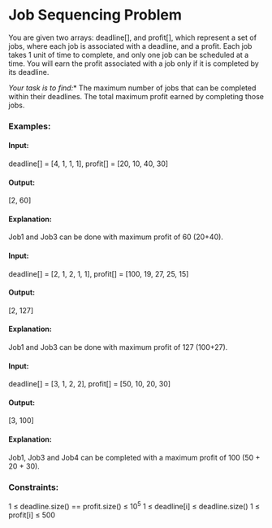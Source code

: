 #   Job Sequencing Problem
You are given two arrays: deadline[], and profit[], which represent a set of jobs, where each job is associated with a deadline, and a profit. Each job takes 1 unit of time to complete, and only one job can be scheduled at a time. You will earn the profit associated with a job only if it is completed by its deadline.

*Your task is to find:**
The maximum number of jobs that can be completed within their deadlines.
The total maximum profit earned by completing those jobs.

### Examples:
#### Input:
deadline[] = [4, 1, 1, 1], profit[] = [20, 10, 40, 30]
#### Output:
[2, 60]
#### Explanation:
Job1 and Job3 can be done with maximum profit of 60 (20+40).

#### Input:
deadline[] = [2, 1, 2, 1, 1], profit[] = [100, 19, 27, 25, 15]
#### Output:
[2, 127]
#### Explanation: 
Job1 and Job3 can be done with maximum profit of 127 (100+27).

#### Input: 
deadline[] = [3, 1, 2, 2], profit[] = [50, 10, 20, 30]
#### Output:
[3, 100]
#### Explanation:
Job1, Job3 and Job4 can be completed with a maximum profit of 100 (50 + 20 + 30).

### Constraints:
1 ≤ deadline.size() == profit.size() ≤ $`10^5`$
1 ≤ deadline[i] ≤ deadline.size()
1 ≤ profit[i] ≤ 500
